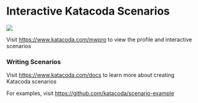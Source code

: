 # Interactive Katacoda Scenarios

[![](http://shields.katacoda.com/katacoda/mwpro/count.svg)](https://www.katacoda.com/mwpro "Get your profile on Katacoda.com")

Visit https://www.katacoda.com/mwpro to view the profile and interactive scenarios

### Writing Scenarios
Visit https://www.katacoda.com/docs to learn more about creating Katacoda scenarios

For examples, visit https://github.com/katacoda/scenario-example
